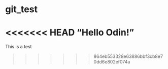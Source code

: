 # git_test

<<<<<<< HEAD
“Hello Odin!”
=======
This is a test
>>>>>>> 864eb553328e63886bbf3cb8e70dd6e802ef074a

